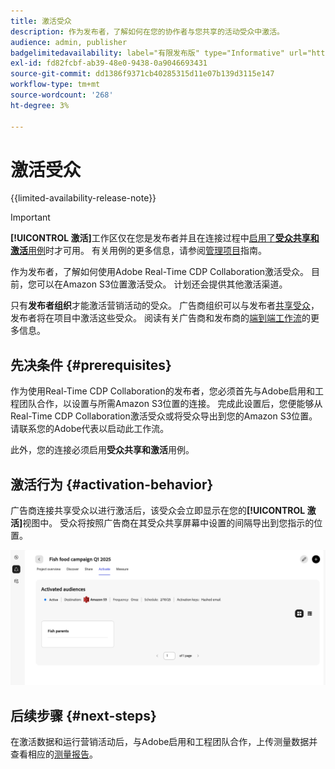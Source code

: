 ```yaml
---
title: 激活受众
description: 作为发布者，了解如何在您的协作者与您共享的活动受众中激活。
audience: admin, publisher
badgelimitedavailability: label="有限发布版" type="Informative" url="https://helpx.adobe.com/legal/product-descriptions/real-time-customer-data-platform-collaboration.html newtab=true"
exl-id: fd82fcbf-ab39-48e0-9438-0a9046693431
source-git-commit: dd1386f9371cb40285315d11e07b139d3115e147
workflow-type: tm+mt
source-wordcount: '268'
ht-degree: 3%

---
```


# 激活受众

{{limited-availability-release-note}}

>[!IMPORTANT]
>
>**[!UICONTROL 激活]**&#x200B;工作区仅在您是发布者并且在连接过程中[启用了&#x200B;**受众共享和激活**&#x200B;用例](../connect/establishing-connections.md#connection-settings)时才可用。 有关用例的更多信息，请参阅[管理项目](./manage-projects.md#project-use-cases)指南。

作为发布者，了解如何使用Adobe Real-Time CDP Collaboration激活受众。 目前，您可以在Amazon S3位置激活受众。 计划还会提供其他激活渠道。

只有&#x200B;**发布者组织**&#x200B;才能激活营销活动的受众。 广告商组织可以与发布者[共享受众](/help/guide/collaborate/share.md)，发布者将在项目中激活这些受众。 阅读有关广告商和发布商的[端到端工作流](/help/guide/end-to-end-workflow.md)的更多信息。

## 先决条件 {#prerequisites}

作为使用Real-Time CDP Collaboration的发布者，您必须首先与Adobe启用和工程团队合作，以设置与所需Amazon S3位置的连接。 完成此设置后，您便能够从Real-Time CDP Collaboration激活受众或将受众导出到您的Amazon S3位置。 请联系您的Adobe代表以启动此工作流。

此外，您的连接必须启用&#x200B;**受众共享和激活**&#x200B;用例。

## 激活行为 {#activation-behavior}

广告商连接共享受众以进行激活后，该受众会立即显示在您的&#x200B;**[!UICONTROL 激活]**&#x200B;视图中。 受众将按照广告商在其受众共享屏幕中设置的间隔导出到您指示的位置。

![将工作流激活到Amazon S3目标。](/help/assets/collaborate/activate/activate-to-amazon-s3.png)

## 后续步骤 {#next-steps}

在激活数据和运行营销活动后，与Adobe启用和工程团队合作，上传测量数据并查看相应的[测量报告](/help/guide/collaborate/measure.md)。

